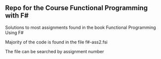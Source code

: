 ## Repo for the Course Functional Programming with F#

Solutions to most assignments found in the book Functional Programming Using F#

Majority of the code is found in the file f#-ass2.fsi

The file can be searched by assignment number